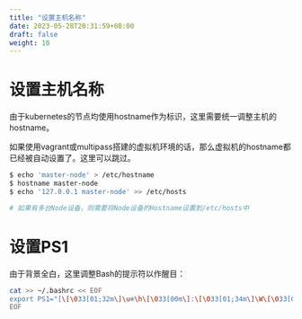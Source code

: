 ```yaml
---
title: "设置主机名称"
date: 2023-05-28T20:31:59+08:00
draft: false
weight: 10
---
```


# 设置主机名称

由于kubernetes的节点均使用hostname作为标识，这里需要统一调整主机的hostname。

如果使用vagrant或multipass搭建的虚拟机环境的话，那么虚拟机的hostname都已经被自动设置了。这里可以跳过。

```bash
$ echo 'master-node' > /etc/hostname
$ hostname master-node
$ echo '127.0.0.1 master-node' >> /etc/hosts

# 如果有多台Node设备，则需要将Node设备的Hostname设置到/etc/hosts中
```



# 设置PS1

由于背景全白，这里调整Bash的提示符以作醒目：

```bash
cat >> ~/.bashrc << EOF
export PS1="[\[\033[01;32m\]\u❄\h\[\033[00m\]:\[\033[01;34m\]\W\[\033[00m\]]☭ "
EOF
```

